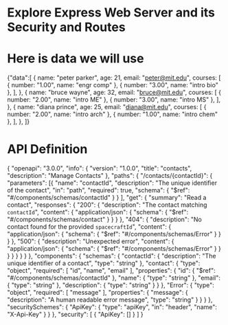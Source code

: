 # Explore Express Web Server and its Security and Routes

# Here is data we will use

{"data":[
{
name: "peter parker",
age: 21,
email: "peter@mit.edu",
courses: [
{ number: "1.00", name: "engr comp" },
{ number: "3.00", name: "intro bio" },
],
},
{
name: "bruce wayne",
age: 32,
email: "bruce@mit.edu",
courses: [
{ number: "2.00", name: "intro ME" },
{ number: "3.00", name: "intro MS" },
],
},
{
name: "diana prince",
age: 25,
email: "diana@mit.edu",
courses: [
{ number: "2.00", name: "intro arch" },
{ number: "1.00", name: "intro chem" },
],
},
]}

# API Definition

{
"openapi": "3.0.0",
"info": {
"version": "1.0.0",
"title": "contacts",
"description": "Manage Contacts"
},
"paths": {
"/contacts/{contactId}": {
"parameters": [{
"name": "contactId",
"description": "The unique identifier of the contact",
"in": "path",
"required": true,
"schema": {
"$ref": "#/components/schemas/contactId"
}
}
],
"get": {
"summary": "Read a contact",
"responses": {
"200": {
"description": "The contact matching `contactId`",
"content": {
"application/json": {
"schema": {
"$ref": "#/components/schemas/contact"
                }
              }
            }
          },
          "404": {
            "description": "No contact found for the provided `spacecraftId`",
            "content": {
              "application/json": {
                "schema": {
                  "$ref": "#/components/schemas/Error"
}
}
}
},
"500": {
"description": "Unexpected error",
"content": {
"application/json": {
"schema": {
"$ref": "#/components/schemas/Error"
                }
              }
            }
          }
        }
      }
    }
  },
  "components": {
    "schemas": {
      "contactId": {
        "description": "The unique identifier of a contact",
        "type": "string"
      },
      "contact": {
        "type": "object",
        "required": [
          "id",
          "name",
          "email"
        ],
        "properties": {
          "id": {
            "$ref": "#/components/schemas/contactId"
},
"name": {
"type": "string"
},
"email": {
"type": "string"
},
"description": {
"type": "string"
}
}
},
"Error": {
"type": "object",
"required": [
"message"
],
"properties": {
"message": {
"description": "A human readable error message",
"type": "string"
}
}
}
},
"securitySchemes": {
"ApiKey": {
"type": "apiKey",
"in": "header",
"name": "X-Api-Key"
}
}
},
"security": [
{
"ApiKey": []
}
]
}
